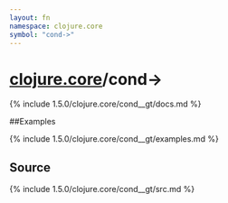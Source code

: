 ```yaml
---
layout: fn
namespace: clojure.core
symbol: "cond->"
---
```


# [clojure.core](../)/cond->

{% include 1.5.0/clojure.core/cond__gt/docs.md %}

##Examples

{% include 1.5.0/clojure.core/cond__gt/examples.md %}
## Source
{% include 1.5.0/clojure.core/cond__gt/src.md %}

